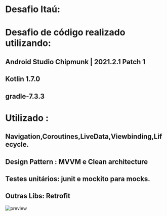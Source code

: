 # Desafio Itaú:

# Desafio de código realizado utilizando: 
  ## Android Studio Chipmunk | 2021.2.1 Patch 1
  ## Kotlin 1.7.0 
  ## gradle-7.3.3

# Utilizado : 
## Navigation,Coroutines,LiveData,Viewbinding,Lifecycle.

## Design Pattern : MVVM e Clean architecture

## Testes unitários: junit e mockito para mocks. 

## Outras Libs: Retrofit

![preview](https://user-images.githubusercontent.com/34343940/178184342-d7606c25-3c4d-4a2c-a753-f85ae9f36b41.gif)
